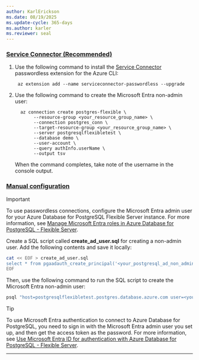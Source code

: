 ```yaml
---
author: KarlErickson
ms.date: 08/19/2025
ms.update-cycle: 365-days
ms.author: karler
ms.reviewer: seal
---
```


### [Service Connector (Recommended)](#tab/service-connector)

1. Use the following command to install the [Service Connector](/azure/service-connector/overview) passwordless extension for the Azure CLI:

   ```azurecli
    az extension add --name serviceconnector-passwordless --upgrade
   ```

1. Use the following command to create the Microsoft Entra non-admin user:

   ```azurecli
     az connection create postgres-flexible \
          --resource-group <your_resource_group_name> \
          --connection postgres_conn \
          --target-resource-group <your_resource_group_name> \
          --server postgresqlflexibletest \
          --database demo \
          --user-account \
          --query authInfo.userName \
          --output tsv
    ```

   When the command completes, take note of the username in the console output.

### [Manual configuration](#tab/manual)

> [!IMPORTANT]
> To use passwordless connections, configure the Microsoft Entra admin user for your Azure Database for PostgreSQL Flexible Server instance. For more information, see [Manage Microsoft Entra roles in Azure Database for PostgreSQL - Flexible Server](/azure/postgresql/flexible-server/how-to-manage-azure-ad-users).

Create a SQL script called **create_ad_user.sql** for creating a non-admin user. Add the following contents and save it locally:

```bash
cat << EOF > create_ad_user.sql
select * from pgaadauth_create_principal('<your_postgresql_ad_non_admin_username>', false, false);
EOF
```

Then, use the following command to run the SQL script to create the Microsoft Entra non-admin user:

```bash
psql "host=postgresqlflexibletest.postgres.database.azure.com user=<your_postgresql_ad_admin_username> dbname=postgres port=5432 password=$(az account get-access-token --resource-type oss-rdbms --output tsv --query accessToken) sslmode=require" < create_ad_user.sql
```

> [!TIP]
> To use Microsoft Entra authentication to connect to Azure Database for PostgreSQL, you need to sign in with the Microsoft Entra admin user you set up, and then get the access token as the password. For more information, see [Use Microsoft Entra ID for authentication with Azure Database for PostgreSQL - Flexible Server](/azure/postgresql/flexible-server/how-to-configure-sign-in-azure-ad-authentication).

---
